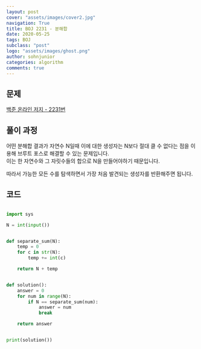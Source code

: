 ```yaml
---
layout: post
cover: "assets/images/cover2.jpg"
navigation: True
title: BOJ 2231 - 분해합
date: 2020-05-25
tags: BOJ
subclass: "post"
logo: "assets/images/ghost.png"
author: sohnjunior
categories: algorithm
comments: true
---
```


## 문제

[백준 온라인 저지 - 2231번](https://www.acmicpc.net/problem/2231)

## 풀이 과정

어떤 분해합 결과가 자연수 N일때 이에 대한 생성자는 N보다 절대 클 수 없다는 점을 이용해 브루트 포스로 해결할 수 있는 문제입니다. <br>
이는 한 자연수와 그 자릿수들의 합으로 N을 만들어야하기 때문입니다.<br>

따라서 가능한 모든 수를 탐색하면서 가장 처음 발견되는 생성자를 반환해주면 됩니다. <br>

## 코드

```python

import sys

N = int(input())


def separate_sum(N):
    temp = 0
    for c in str(N):
        temp += int(c)

    return N + temp


def solution():
    answer = 0
    for num in range(N):
        if N == separate_sum(num):
            answer = num
            break

    return answer


print(solution())

```
